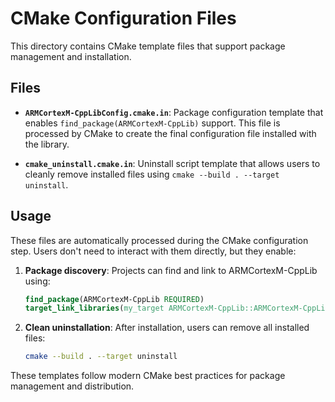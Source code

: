 # CMake Configuration Files

This directory contains CMake template files that support package management and installation.

## Files

- **`ARMCortexM-CppLibConfig.cmake.in`**: Package configuration template that enables `find_package(ARMCortexM-CppLib)` support. This file is processed by CMake to create the final configuration file installed with the library.

- **`cmake_uninstall.cmake.in`**: Uninstall script template that allows users to cleanly remove installed files using `cmake --build . --target uninstall`.

## Usage

These files are automatically processed during the CMake configuration step. Users don't need to interact with them directly, but they enable:

1. **Package discovery**: Projects can find and link to ARMCortexM-CppLib using:
   ```cmake
   find_package(ARMCortexM-CppLib REQUIRED)
   target_link_libraries(my_target ARMCortexM-CppLib::ARMCortexM-CppLib)
   ```

2. **Clean uninstallation**: After installation, users can remove all installed files:
   ```bash
   cmake --build . --target uninstall
   ```

These templates follow modern CMake best practices for package management and distribution.

